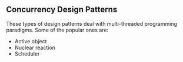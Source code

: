 ## Concurrency Design Patterns

These types of design patterns deal with multi-threaded programming paradigms. Some of the popular ones are:

* Active object
* Nuclear reaction
* Scheduler